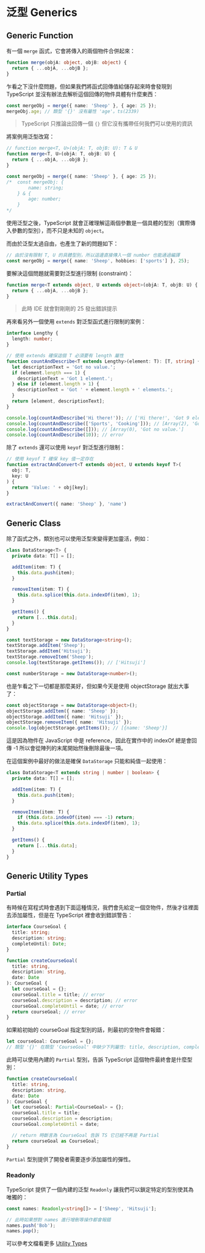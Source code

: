 # 泛型 Generics 

## Generic Function

有一個 `merge` 函式，它會將傳入的兩個物件合併起來：

```ts
function merge(objA: object, objB: object) {
  return { ...objA, ...objB };
}
```

乍看之下沒什麼問題，但如果我們將函式回傳值給儲存起來時會發現到 TypeScript 並沒有辦法去解析這個回傳的物件具體有什麼東西：

```ts
const mergeObj = merge({ name: 'Sheep' }, { age: 25 });
mergeObj.age; // 類型 '{}' 沒有屬性 'age'。ts(2339)
```
> TypeScript 只推論出回傳一個 `{}` 但它沒有攜帶任何我們可以使用的資訊

將案例用泛型改寫：

```ts
// function merge<T, U>(objA: T, objB: U): T & U
function merge<T, U>(objA: T, objB: U) {
  return { ...objA, ...objB };
}

const mergeObj = merge({ name: 'Sheep' }, { age: 25 });
/*  const mergeObj: {
        name: string;
    } & {
        age: number;
    } 
*/
```

使用泛型之後，TypeScript 就會正確理解這兩個參數是一個具體的型別（實際傳入參數的型別），而不只是未知的 `object`。

而由於泛型太過自由，也產生了新的問題如下：

```ts
// 由於沒有限制 T, U 的具體型別，所以這邊直接傳入一個 number 也能通過編譯
const mergeObj = merge({ name: 'Sheep', hobbies: ['sports'] }, 25);
```

要解決這個問題就需要對泛型進行限制 (constraint)：

```ts
function merge<T extends object, U extends object>(objA: T, objB: U) {
  return { ...objA, ...objB };
}
```
> 此時 IDE 就會對剛剛的 25 發出錯誤提示

再來看另外一個使用 `extends` 對泛型函式進行限制的案例：

```ts
interface Lengthy {
  length: number;
}

// 使用 extends 確保這個 T 必須要有 length 屬性
function countAndDescribe<T extends Lengthy>(element: T): [T, string] {
  let descriptionText = 'Got no value.';
  if (element.length === 1) {
    descriptionText = 'Got 1 element.';
  } else if (element.length > 1) {
    descriptionText = 'Got ' + element.length + ' elements.';
  }
  return [element, descriptionText];
}

console.log(countAndDescribe('Hi there!')); // ['Hi there!', 'Got 9 elements.']
console.log(countAndDescribe(['Sports', 'Cooking'])); // [Array(2), 'Got 2 elements.']
console.log(countAndDescribe([])); // [Array(0), 'Got no value.']
console.log(countAndDescribe(10)); // error
```

除了 `extends` 還可以使用 `keyof` 對泛型進行限制：

```ts
// 使用 keyof T 確保 key 值一定存在
function extractAndConvert<T extends object, U extends keyof T>(
  obj: T,
  key: U
) {
  return 'Value: ' + obj[key];
}

extractAndConvert({ name: 'Sheep' }, 'name')
```

## Generic Class

除了函式之外，類別也可以使用泛型來變得更加靈活，例如：

```ts
class DataStorage<T> {
  private data: T[] = [];

  addItem(item: T) {
    this.data.push(item);
  }

  removeItem(item: T) {
    this.data.splice(this.data.indexOf(item), 1);
  }

  getItems() {
    return [...this.data];
  }
}

const textStorage = new DataStorage<string>();
textStorage.addItem('Sheep');
textStorage.addItem('Hitsuji');
textStorage.removeItem('Sheep');
console.log(textStorage.getItems()); // ['Hitsuji']

const numberStorage = new DataStorage<number>();
```

也是乍看之下一切都是那麼美好，但如果今天是使用 objectStorage 就出大事了：

```ts
const objectStorage = new DataStorage<object>();
objectStorage.addItem({ name: 'Sheep' });
objectStorage.addItem({ name: 'Hitsuji' });
objectStorage.removeItem({ name: 'Hitsuji' });
console.log(objectStorage.getItems()); // [{name: 'Sheep'}]
```

這是因為物件在 JavaScript 中是 reference，因此在實作中的 indexOf 總是會回傳 -1 所以會從陣列的末尾開始然後刪除最後一項。

在這個案例中最好的做法是確保 `DataStorage` 只能和純值一起使用：

```ts
class DataStorage<T extends string | number | boolean> {
  private data: T[] = [];

  addItem(item: T) {
    this.data.push(item);
  }

  removeItem(item: T) {
    if (this.data.indexOf(item) === -1) return;
    this.data.splice(this.data.indexOf(item), 1);
  }

  getItems() {
    return [...this.data];
  }
}
```

## Generic Utility Types

### Partial

有時候在寫程式時會遇到下面這種情況，我們會先給定一個空物件，然後才往裡面去添加屬性，但是在 TypeScript 裡會收到錯誤警告：

```ts
interface CourseGoal {
  title: string;
  description: string;
  completeUntil: Date;
}

function createCourseGoal(
  title: string,
  description: string,
  date: Date
): CourseGoal {
  let courseGoal = {};
  courseGoal.title = title; // error
  courseGoal.description = description; // error
  courseGoal.completeUntil = date; // error
  return courseGoal; // error
}
```

如果給初始的 courseGoal 指定型別的話，則最初的空物件會報錯：

```ts
let courseGoal: CourseGoal = {};
// 類型 '{}' 在類型 'CourseGoal' 中缺少下列屬性: title, description, completeUntil
```

此時可以使用內建的 `Partial` 型別，告訴 TypeScript 這個物件最終會是什麼型別：

```ts
function createCourseGoal(
  title: string,
  description: string,
  date: Date
): CourseGoal {
  let courseGoal: Partial<CourseGoal> = {};
  courseGoal.title = title;
  courseGoal.description = description;
  courseGoal.completeUntil = date;

  // return 時斷言為 CourseGoal 告訴 TS 它已經不再是 Partial
  return courseGoal as CourseGoal;
}
```

`Partial` 型別提供了開發者需要逐步添加屬性的彈性。

### Readonly

TypeScript 提供了一個內建的泛型 `Readonly` 讓我們可以鎖定特定的型別使其為唯獨的：

```ts
const names: Readonly<string[]> = ['Sheep', 'Hitsuji'];

// 此時如果想對 names 進行增刪等操作都會報錯
names.push('Bob');
names.pop();
```

可以參考文檔看更多 [Utility Types](https://www.typescriptlang.org/docs/handbook/utility-types.html)
